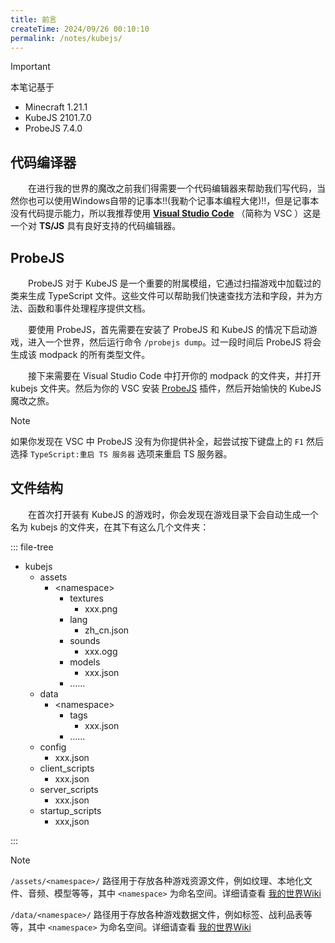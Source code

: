 ```yaml
---
title: 前言
createTime: 2024/09/26 00:10:10
permalink: /notes/kubejs/
---
```


> [!important]
> 本笔记基于
>
> - Minecraft 1.21.1
> - KubeJS 2101.7.0
> - ProbeJS 7.4.0

## 代码编译器

&emsp;&emsp;在进行我的世界的魔改之前我们得需要一个代码编辑器来帮助我们写代码，当然你也可以使用Windows自带的记事本!!(我勒个记事本编程大佬)!!，但是记事本没有代码提示能力，所以我推荐使用 [**Visual Studio Code**](https://code.visualstudio.com/) （简称为 VSC ）这是一个对 **TS/JS** 具有良好支持的代码编辑器。

## ProbeJS

&emsp;&emsp;ProbeJS 对于 KubeJS 是一个重要的附属模组，它通过扫描游戏中加载过的类来生成 TypeScript 文件。这些文件可以帮助我们快速查找方法和字段，并为方法、函数和事件处理程序提供文档。

&emsp;&emsp;要使用 ProbeJS，首先需要在安装了 ProbeJS 和 KubeJS 的情况下启动游戏，进入一个世界，然后运行命令 `/probejs dump`。过一段时间后 ProbeJS 将会生成该 modpack 的所有类型文件。

&emsp;&emsp;接下来需要在 Visual Studio Code 中打开你的 modpack 的文件夹，并打开 kubejs 文件夹。然后为你的 VSC 安装 [ProbeJS](https://marketplace.visualstudio.com/items?itemName=Prunoideae.probejs) 插件，然后开始愉快的 KubeJS 魔改之旅。

> [!note]
>
> 如果你发现在 VSC 中 ProbeJS 没有为你提供补全，起尝试按下键盘上的 `F1` 然后选择 `TypeScript:重启 TS 服务器` 选项来重启 TS 服务器。

## 文件结构

&emsp;&emsp;在首次打开装有 KubeJS 的游戏时，你会发现在游戏目录下会自动生成一个名为 kubejs 的文件夹，在其下有这么几个文件夹：

::: file-tree

- kubejs
  - assets
    - \<namespace>
      - textures
        - xxx.png
      - lang
        - zh_cn.json
      - sounds
        - xxx.ogg
      - models
        - xxx.json
      - ……
  - data
    - \<namespace>
      - tags
        - xxx.json
      - ……
  - config
    - xxx.json
  - client_scripts
    - xxx.json
  - server_scripts
    - xxx.json
  - startup_scripts
    - xxx,json

:::

>[!note]
>
> `/assets/<namespace>/` 路径用于存放各种游戏资源文件，例如纹理、本地化文件、音频、模型等等，其中 `<namespace>` 为命名空间。详细请查看 [我的世界Wiki](https://zh.minecraft.wiki/w/资源包#文件结构)
>
> `/data/<namespace>/` 路径用于存放各种游戏数据文件，例如标签、战利品表等等，其中 `<namespace>` 为命名空间。详细请查看 [我的世界Wiki](https://zh.minecraft.wiki/w/数据包#文件夹结构)
